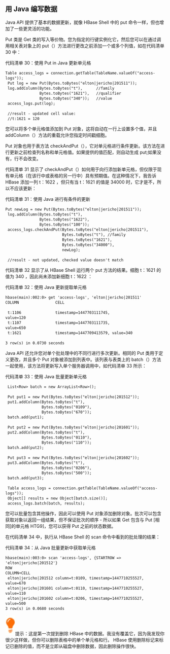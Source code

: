 ## 用 Java 编写数据

Java API 提供了基本的数据更新，就像 HBase Shell 中的 put 命令一样，但也增加了一些更灵活的功能。

Put 类是 Get 类的写入等价物。您为指定的行键实例化它，然后您可以在通过调用相关表对象上的 put（）方法进行更改之前添加一个或多个列值，如在代码清单 30 中：

代码清单 30：使用 Put in Java 更新单元格

```
Table access_logs = connection.getTable(TableName.valueOf("access-logs"));
 Put log = new Put(Bytes.toBytes("elton|jericho|201511"));
 log.addColumn(Bytes.toBytes("t"),      //family
               Bytes.toBytes("1621"),   //qualifier
               Bytes.toBytes("340"));   //value
 access_logs.put(log);       

 //result - updated cell value:
 //t:1621 = 120

```

您可以将多个单元格值添加到 Put 对象，这将自动在一行上设置多个值，并且 addColumn（）方法的重载允许您指定时间戳细胞。

Put 对象也用于表方法 checkAndPut（），它对单元格进行条件更新。该方法在进行更新之前检查列名称和单元格值。如果提供的值匹配，则自动生成 put;如果没有，行不会改变。

代码清单 31 显示了 checkAndPut（）如何用于向行添加新单元格，但仅限于现有单元格（在该行中或表格的另一行中）具有预期值。在这种情况下，我告诉 HBase 添加一列 t：1622 ，但只有当 t：1621 的值是 34000 时，它才是不，所以不应该更新：

代码清单 31：使用 Java 进行有条件的更新

```
Put newLog = new Put(Bytes.toBytes("elton|jericho|201511"));
 log.addColumn(Bytes.toBytes("t"),
               Bytes.toBytes("1622"),
               Bytes.toBytes("100"));
 access_logs.checkAndPut(Bytes.toBytes("elton|jericho|201511"),
                         Bytes.toBytes("t"), //family
                         Bytes.toBytes("1621"),
                         Bytes.toBytes("34000"),
                         newLog);

 //result - not updated, checked value doesn't match

```

代码清单 32 显示了从 HBase Shell 运行两个 put 方法的结果。细胞 t：1621 的值为 340 ，因此尚未添加新细胞 t：1622 ：

代码清单 32：使用 Java 更新提取单元格

```
hbase(main):002:0> get 'access-logs', 'elton|jericho|201511'
COLUMN                CELL                                                      
 t:1106               timestamp=1447703111745, value=120                       
 t:1107               timestamp=1447703111735, value=650                       
 t:1621               timestamp=1447709413579, value=340                        
3 row(s) in 0.0730 seconds

```

Java API 还允许您对单个批处理中的不同行进行多次更新。相同的 Put 类用于定义更改，并且多个 Put 对象被添加到列表中。该列表与表类上的 batch（）方法一起使用，该方法将更新写入单个服务器调用中，如代码清单 33 所示：

代码清单 33：使用 Java 批量更新单元格

```
 List<Row> batch = new ArrayList<Row>();

 Put put1 = new Put(Bytes.toBytes("elton|jericho|201512"));
 put1.addColumn(Bytes.toBytes("t"),
                Bytes.toBytes("0109"),
                Bytes.toBytes("670"));       
 batch.add(put1);

 Put put2 = new Put(Bytes.toBytes("elton|jericho|201601"));
 put2.addColumn(Bytes.toBytes("t"),
                Bytes.toBytes("0110"),
                Bytes.toBytes("110"));       
 batch.add(put2);

 Put put3 = new Put(Bytes.toBytes("elton|jericho|201602"));
 put3.addColumn(Bytes.toBytes("t"),
                Bytes.toBytes("0206"),
                Bytes.toBytes("500"));       
 batch.add(put3);

 Table access_logs = connection.getTable(TableName.valueOf("access-logs"));
 Object[] results = new Object[batch.size()];   
 access_logs.batch(batch, results);

```

您可以批量包含其他操作，因此可以使用 Put 对象添加删除对象。批次可以包含获取对象以返回一组结果，但不保证批次的顺序 - 所以如果 Get 包含与 Put [相同]的单元格 HTG9]，您可以获得 Put 之前的状态数据。

在代码清单 34 中，执行从 HBase Shell 的 scan 命令中看到的批处理的结果：

代码清单 34：从 Java 批量更新中获取单元格

```
hbase(main):003:0> scan 'access-logs', {STARTROW => 'elton|jericho|201512'}
ROW                   COLUMN+CELL                                              
 elton|jericho|201512 column=t:0109, timestamp=1447710255527, value=670        
 elton|jericho|201601 column=t:0110, timestamp=1447710255527, value=110        
 elton|jericho|201602 column=t:0206, timestamp=1447710255527, value=500        
3 row(s) in 0.0680 seconds

```

![](img/00012.jpeg)提示：这是第一次提到删除 HBase 中的数据。我没有覆盖它，因为我发现你很少这样做，但你可以删除表格中的单个单元格和行。 HBase 使用删除标记来标记已删除的值，而不是立即从磁盘中删除数据，因此删除操作很快。